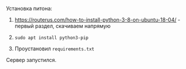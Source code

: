 Установка питона: 

1) https://routerus.com/how-to-install-python-3-8-on-ubuntu-18-04/ - первый раздел, скачиваем напрямую

2) `sudo apt install python3-pip`

3) Проустановил `requirements.txt`

Сервер запустился.
